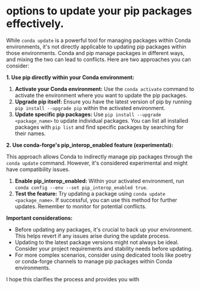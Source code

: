 
# options to update your pip packages effectively.

While `conda update` is a powerful tool for managing packages within Conda environments, it's not directly applicable to updating pip packages within those environments. Conda and pip manage packages in different ways, and mixing the two can lead to conflicts. Here are two approaches you can consider:

**1. Use pip directly within your Conda environment:**

1. **Activate your Conda environment:** Use the `conda activate` command to activate the environment where you want to update the pip packages.
2. **Upgrade pip itself:** Ensure you have the latest version of pip by running `pip install --upgrade pip` within the activated environment.
3. **Update specific pip packages:** Use `pip install --upgrade <package_name>` to update individual packages. You can list all installed packages with `pip list` and find specific packages by searching for their names.

**2. Use conda-forge's pip_interop_enabled feature (experimental):**

This approach allows Conda to indirectly manage pip packages through the `conda update` command. However, it's considered experimental and might have compatibility issues.

1. **Enable pip_interop_enabled:** Within your activated environment, run `conda config --env --set pip_interop_enabled true`.
2. **Test the feature:** Try updating a package using `conda update <package_name>`. If successful, you can use this method for further updates. Remember to monitor for potential conflicts.

**Important considerations:**

* Before updating any packages, it's crucial to back up your environment. This helps revert if any issues arise during the update process.
* Updating to the latest package versions might not always be ideal. Consider your project requirements and stability needs before updating.
* For more complex scenarios, consider using dedicated tools like poetry or conda-forge channels to manage pip packages within Conda environments.

I hope this clarifies the process and provides you with 